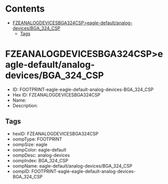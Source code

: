 



Contents
========

* [FZEANALOGDEVICESBGA324CSP>eagle-default/analog-devices/BGA_324_CSP](#fzeanalogdevicesbga324cspeagle-defaultanalog-devicesbga_324_csp)
	* [Tags](#tags)

# FZEANALOGDEVICESBGA324CSP>eagle-default/analog-devices/BGA_324_CSP

- ID: FOOTPRINT-eagle-eagle-default-analog-devices-BGA_324_CSP
- Hex ID: FZEANALOGDEVICESBGA324CSP
- Name: 
- Description: 

## Tags

- hexID: FZEANALOGDEVICESBGA324CSP
- oompType: FOOTPRINT
- oompSize: eagle
- oompColor: eagle-default
- oompDesc: analog-devices
- oompIndex: BGA_324_CSP
- oompName: eagle-default/analog-devices/BGA_324_CSP
- oompID: FOOTPRINT-eagle-eagle-default-analog-devices-BGA_324_CSP
